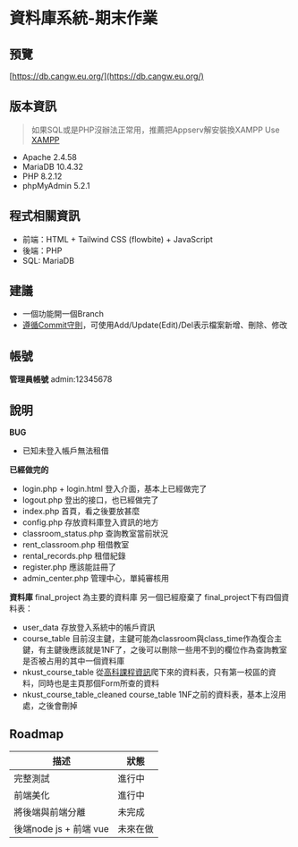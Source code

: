 # 資料庫系統-期末作業
## 預覽
[https://db.cangw.eu.org/](https://db.cangw.eu.org/)
## 版本資訊
> 如果SQL或是PHP沒辦法正常用，推薦把Appserv解安裝換XAMPP
Use [XAMPP](https://sourceforge.net/projects/xampp/files/XAMPP%20Windows/8.2.12/xampp-windows-x64-8.2.12-0-VS16-installer.exe)
- Apache 2.4.58
- MariaDB 10.4.32
- PHP 8.2.12
- phpMyAdmin 5.2.1
## 程式相關資訊
- 前端：HTML + Tailwind CSS (flowbite) + JavaScript
- 後端：PHP
- SQL: MariaDB
## 建議
- 一個功能開一個Branch
- [遵循Commit守則](https://heidiliu2020.github.io/git-commit-message/)，可使用Add/Update(Edit)/Del表示檔案新增、刪除、修改

## 帳號
**管理員帳號** 
admin:12345678

## 說明
**BUG**
- 已知未登入帳戶無法租借

**已經做完的**
- login.php + login.html
    登入介面，基本上已經做完了
- logout.php
    登出的接口，也已經做完了
- index.php
    首頁，看之後要放甚麼
- config.php
    存放資料庫登入資訊的地方
- classroom_status.php
    查詢教室當前狀況
- rent_classroom.php
    租借教室
- rental_records.php
    租借紀錄
- register.php
    應該能註冊了
- admin_center.php
    管理中心，單純審核用

**資料庫**
final_project 為主要的資料庫 另一個已經廢棄了
final_project下有四個資料表：
- user_data 
存放登入系統中的帳戶資訊
- course_table 
目前沒主鍵，主鍵可能為classroom與class_time作為復合主鍵，有主鍵後應該就是1NF了，之後可以刪除一些用不到的欄位作為查詢教室是否被占用的其中一個資料庫
- nkust_course_table
從[高科課程資訊](https://webap.nkust.edu.tw/nkust/ag_pro/ag202.jsp)爬下來的資料表，只有第一校區的資料，同時也是主頁那個Form所查的資料
- nkust_course_table_cleaned
course_table 1NF之前的資料表，基本上沒用處，之後會刪掉

## Roadmap
| 描述 | 狀態 |
| ----  | ---- |
| 完整測試 | 進行中 |
| 前端美化 | 進行中 |
| 將後端與前端分離 | 未完成 |
| 後端node js + 前端 vue | 未來在做 |
